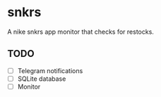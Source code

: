 # snkrs

A nike snkrs app monitor that checks for restocks.

## TODO
 * [ ] Telegram notifications
 * [ ] SQLite database
 * [ ] Monitor
